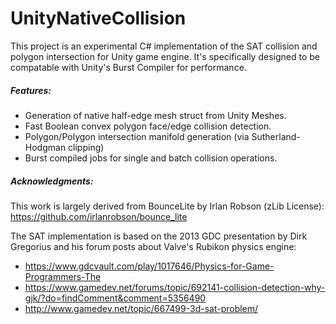# UnityNativeCollision #

This project is an experimental C# implementation of the SAT collision and polygon intersection for Unity game engine. It's specifically designed to be compatable with Unity's Burst Compiler for performance. 

##### Features:

* Generation of native half-edge mesh struct from Unity Meshes.
* Fast Boolean convex polygon face/edge collision detection.
* Polygon/Polygon intersection manifold generation (via Sutherland-Hodgman clipping)
* Burst compiled jobs for single and batch collision operations.

##### Acknowledgments:
This work is largely derived from BounceLite by Irlan Robson (zLib License): 
https://github.com/irlanrobson/bounce_lite 

The SAT implementation is based on the 2013 GDC presentation by Dirk Gregorius and his forum posts about Valve's Rubikon physics engine:
 * https://www.gdcvault.com/play/1017646/Physics-for-Game-Programmers-The
 * https://www.gamedev.net/forums/topic/692141-collision-detection-why-gjk/?do=findComment&comment=5356490 
 * http://www.gamedev.net/topic/667499-3d-sat-problem/ 
